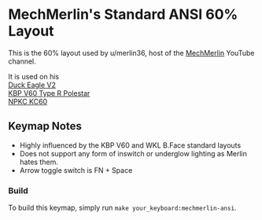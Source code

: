 MechMerlin's Standard ANSI 60% Layout
======================

This is the 60% layout used by u/merlin36, host of the [MechMerlin](www.youtube.com/mechmerlin) 
YouTube channel.

It is used on his   
[Duck Eagle V2](https://github.com/qmk/qmk_firmware/tree/master/keyboards/eagle_viper/v2)   
[KBP V60 Type R Polestar](https://github.com/qmk/qmk_firmware/tree/master/keyboards/v60_type_r)   
[NPKC KC60](https://github.com/qmk/qmk_firmware/tree/master/keyboards/kc60)   

## Keymap Notes
- Highly influenced by the KBP V60 and WKL B.Face standard layouts
- Does not support any form of inswitch or underglow lighting as Merlin hates them.
- Arrow toggle switch is FN + Space

### Build
To build this keymap, simply run `make your_keyboard:mechmerlin-ansi`.